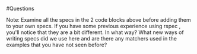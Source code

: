 #Questions

Note: Examine all the specs in the 2 code blocks above before adding them to your own specs. If you have some previous experience using rspec , you'll notice that they are a bit different. In what way? What new ways of writing specs did we use here and are there any matchers used in the examples that you have not seen before?